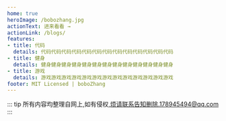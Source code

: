 ```yaml
---
home: true
heroImage: /bobozhang.jpg
actionText: 进来看看 →
actionLink: /blogs/
features:
- title: 代码
  details: 代码代码代码代码代码代码代码代码代码代码代码代码代码
- title: 健身
  details: 健身健身健身健身健身健身健身健身健身健身健身健身健身
- title: 游戏
  details: 游戏游戏游戏游戏游戏游戏游戏游戏游戏游戏游戏游戏游戏
footer: MIT Licensed | boboZhang
---
```


::: tip
所有内容均整理自网上,如有侵权,烦请联系告知删除.178945494@qq.com
:::
